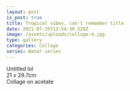 ```yaml
---
layout: post
is_post: true
title: Tropical vibes, can't remember title
date: 2021-07-25T13:54:30.528Z
image: /assets/uploads/collage-4.jpg
type: gallery
categories: Collage
series: Water series
---
```

Untitled lol\
21 x 29.7cm\
Collage on acetate